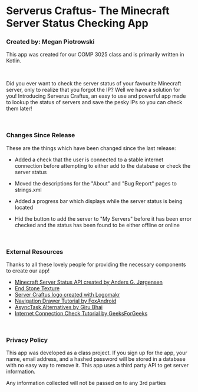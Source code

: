 <h1>Serverus Craftus- The Minecraft Server Status Checking App</h1>
<h3>Created by: Megan Piotrowski</h3>
<p>This app was created for our COMP 3025 class and is primarily written in Kotlin.</p>

<br/>

<p>Did you ever want to check the server status of your favourite Minecraft server, only to realize that you forgot the IP? Well we have a solution for you! Introducing Serverus Craftus, an easy to use and powerful app made to lookup the status of servers and save the pesky IPs so you can check them later!</p>

<br />
<h3>Changes Since Release</h3>
<p>These are the things which have been changed since the last release:</p>
<ul>
	<li><p>Added a check that the user is connected to a stable internet connection before attempting to either add to the database or check the server status</p></li>
	<li><p>Moved the descriptions for the "About" and "Bug Report" pages to strings.xml</p></li>
	<li><p>Added a progress bar which displays while the server status is being located</p></li>
	<li><p>Hid the button to add the server to "My Servers" before it has been error checked and the status has been found to be either offline or online</p></li>
</ul>

<br/>
<h3>External Resources</h3>
<p>Thanks to all these lovely people for providing the necessary components to create our app!</p>
<ul>
	<li><a href="https://api.mcsrvstat.us/">Minecraft Server Status API created by Anders G. Jørgensen</a></li>
	<li><a href="https://minecraft.novaskin.me/skin/4764734096/END-STONE-BY-ANESS">End Stone Texture</a></li>
	<li><a href="https://logomakr.com/app/6WQIZo">Server Craftus logo created with Logomakr</a></li>
	<li><a href="https://www.youtube.com/watch?v=zQh-QGGKPw0">Navigation Drawer Tutorial by FoxAndroid</a></li>
	<li><a href="https://stackoverflow.com/questions/19740604/how-to-fix-networkonmainthreadexception-in-android">AsyncTask Alternatives by Giru Bhai</a></li>
	<li><a href="https://www.geeksforgeeks.org/how-to-check-internet-connection-in-kotlin/">Internet Connection Check Tutorial by GeeksForGeeks</a></li>
</ul>

<br />
<h3>Privacy Policy</h3>
<p>This app was developed as a class project. If you sign up for the app, your name, email address, and a hashed password will be stored in a database with no easy way to remove it. This app uses a third party API to get server information.</p>

<p>Any information collected will not be passed on to any 3rd parties</p>
